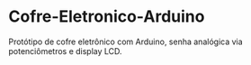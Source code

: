 # Cofre-Eletronico-Arduino
Protótipo de cofre eletrônico com Arduino, senha analógica via potenciômetros e display LCD.
